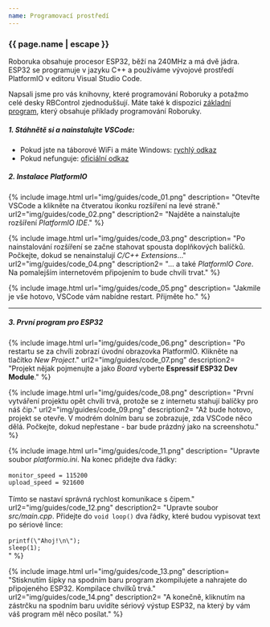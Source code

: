 ```yaml
---
name: Programovací prostředí
---
```


### {{ page.name | escape }}

Roboruka obsahuje procesor ESP32, běží na 240MHz a má dvě jádra.
ESP32 se programuje v jazyku C++ a používáme vývojové prostředí PlatformIO v editoru Visual Studio Code.

Napsali jsme pro vás knihovny, které programování Roboruky a potažmo celé desky RBControl zjednoduššují.
Máte také k dispozici [základní program](https://github.com/RoboticsBrno/roboruka-demo01), který obsahuje
příklady programování Roboruky.


##### 1. Stáhnětě si a nainstalujte VSCode:
   * Pokud jste na táborové WiFi a máte Windows: [rychlý odkaz](ftp://192.168.42.125/Public/vscode_win64_1.36.0.exe)
   * Pokud nefunguje: [oficiální odkaz](https://code.visualstudio.com/download)

##### 2. Instalace PlatformIO

{% include image.html
    url="img/guides/code_01.png"
    description=
        "Otevřte VSCode a klikněte na čtveratou ikonku rozšíření na levé straně."
    url2="img/guides/code_02.png"
    description2=
        "Najděte a nainstalujte rozšíření *PlatformIO IDE*."
 %}

 {% include image.html
    url="img/guides/code_03.png"
    description=
        "Po nainstalování rozšíření se začne stahovat spousta doplňkových balíčků. Počkejte, dokud se nenainstalují _C/C++ Extensions_..."
    url2="img/guides/code_04.png"
    description2=
        "... a také _PlatformIO Core_. Na pomalejším internetovém připojením to bude chvíli trvat."
 %}

 {% include image.html
    url="img/guides/code_05.png"
    description=
        "Jakmile je vše hotovo, VSCode vám nabídne restart. Přijměte ho."
 %}

---
##### 3. První program pro ESP32
  {% include image.html
    url="img/guides/code_06.png"
    description=
        "Po restartu se za chvíli zobrazí úvodní obrazovka PlatformIO. Klikněte na tlačítko _New Project_."
    url2="img/guides/code_07.png"
    description2=
        "Projekt nějak pojmenujte a jako _Board_ vyberte **Espressif ESP32 Dev Module**."
 %}

{% include image.html
    url="img/guides/code_08.png"
    description=
        "První vytváření projektu opět chvíli trvá, protože se z internetu stahují balíčky pro náš čip."
    url2="img/guides/code_09.png"
    description2=
        "Až bude hotovo, projekt se otevře. V modrém dolním baru se zobrazuje, zda VSCode něco dělá. Počkejte, dokud nepřestane - bar bude prázdný jako na screenshotu."
 %}

{% include image.html
    url="img/guides/code_11.png"
    description=
        "Upravte soubor _platformio.ini_. Na konec přidejte dva řádky:<br/><br/>`monitor_speed = 115200`<br/>
        `upload_speed = 921600`<br/><br/>Tímto se nastaví správná rychlost komunikace s čipem."
    url2="img/guides/code_12.png"
    description2=
        "Upravte soubor _src/main.cpp_. Přidejte do `void loop()` dva řádky, které budou vypisovat text po sériové lince:<br/><br/>
        `printf(\"Ahoj!\n\");`<br/>
        `sleep(1);`<br/>"
 %}

{% include image.html
    url="img/guides/code_13.png"
    description=
        "Stisknutím šipky na spodním baru program zkompilujete a nahrajete do připojeného ESP32. Kompilace chvilků trvá."
    url2="img/guides/code_14.png"
    description2=
        "A konečně, kliknutím na zástrčku na spodním baru uvidíte sériový výstup ESP32, na který by vám váš program měl něco posílat."
 %}
